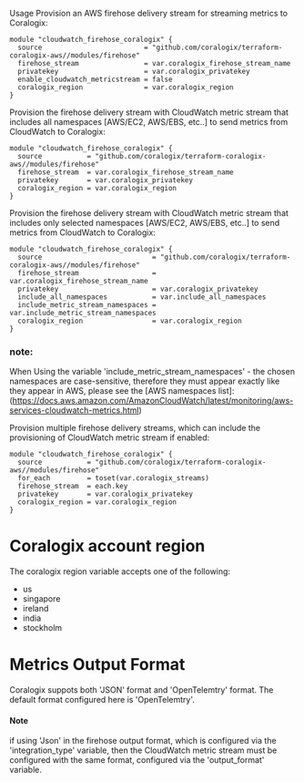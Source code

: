 Usage
Provision an AWS firehose delivery stream for streaming metrics to Coralogix:
```
module "cloudwatch_firehose_coralogix" {
  source                         = "github.com/coralogix/terraform-coralogix-aws//modules/firehose"
  firehose_stream                = var.coralogix_firehose_stream_name
  privatekey                     = var.coralogix_privatekey
  enable_cloudwatch_metricstream = false
  coralogix_region               = var.coralogix_region
}
```

Provision the firehose delivery stream with CloudWatch metric stream that includes all namespaces [AWS/EC2, AWS/EBS, etc..]
to send metrics from CloudWatch to Coralogix:
```
module "cloudwatch_firehose_coralogix" {
  source           = "github.com/coralogix/terraform-coralogix-aws//modules/firehose"
  firehose_stream  = var.coralogix_firehose_stream_name
  privatekey       = var.coralogix_privatekey
  coralogix_region = var.coralogix_region
}
```

Provision the firehose delivery stream with CloudWatch metric stream that includes only selected namespaces [AWS/EC2, AWS/EBS, etc..]
to send metrics from CloudWatch to Coralogix:
```
module "cloudwatch_firehose_coralogix" {
  source                           = "github.com/coralogix/terraform-coralogix-aws//modules/firehose"
  firehose_stream                  = var.coralogix_firehose_stream_name
  privatekey                       = var.coralogix_privatekey
  include_all_namespaces           = var.include_all_namespaces
  include_metric_stream_namespaces = var.include_metric_stream_namespaces
  coralogix_region                 = var.coralogix_region
}
```
### note:
When Using the variable 'include_metric_stream_namespaces' - the chosen namespaces are case-sensitive, therefore they must appear exactly like they appear in AWS, please see the [AWS namespaces list]: 
(https://docs.aws.amazon.com/AmazonCloudWatch/latest/monitoring/aws-services-cloudwatch-metrics.html)

Provision multiple firehose delivery streams, which can include the provisioning of CloudWatch metric stream if enabled:
```
module "cloudwatch_firehose_coralogix" {
  source           = "github.com/coralogix/terraform-coralogix-aws//modules/firehose"
  for_each         = toset(var.coralogix_streams)
  firehose_stream  = each.key
  privatekey       = var.coralogix_privatekey
  coralogix_region = var.coralogix_region
}
```

# Coralogix account region
The coralogix region variable accepts one of the following:
* us
* singapore
* ireland
* india
* stockholm

# Metrics Output Format
Coralogix suppots both 'JSON' format and 'OpenTelemtry' format. 
The default format configured here is 'OpenTelemtry'. 
#### Note
if using 'Json' in the firehose output format, which is configured via the 'integration_type' variable,
then the CloudWatch metric stream must be configured with the same format, configured via the 'output_format' variable.
